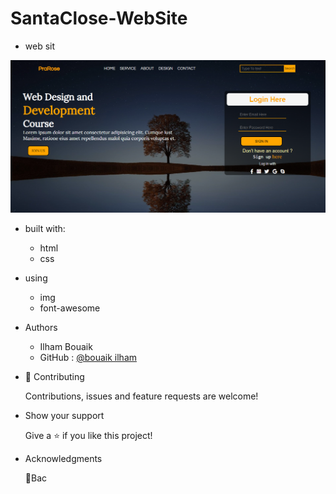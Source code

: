 # SantaClose-WebSite


- web sit

![SantaClose-WebSite](./img/capture.PNG)

- built with:
    - html
    - css
- using

    - img
    - font-awesome
- Authors 
    - Ilham Bouaik
    -  GitHub : [@bouaik ilham](https://github.com/BouaikIlham)
- 🤝 Contributing
    
    Contributions, issues and feature requests are welcome!
- Show your support

    Give a ⭐️ if you like this project!
- Acknowledgments
 
    📝Bac
